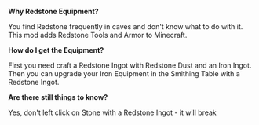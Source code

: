 **Why Redstone Equipment?**

You find Redstone frequently in caves and don't know what to do with it.
This mod adds Redstone Tools and Armor to Minecraft.

**How do I get the Equipment?**

First you need craft a Redstone Ingot with Redstone Dust and an Iron Ingot. 
Then you can upgrade your Iron Equipment in the Smithing Table with a Redstone Ingot.

**Are there still things to know?**

Yes, don't left click on Stone with a Redstone Ingot - it will break
